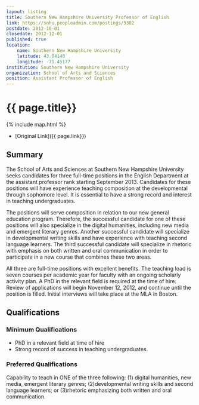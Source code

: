 ```yaml
---
layout: listing
title: Southern New Hampshire University Professor of English
link: https://snhu.peopleadmin.com/postings/5302
postdate: 2012-10-01
closedate: 2012-12-01
published: true
location:
    name: Southern New Hampshire University
    latitude: 43.04140
    longitude: -71.45177
institution: Southern New Hampshire University
organization: School of Arts and Sciences
position: Assistant Professor of English
---
```



# {{ page.title}}

{% include map.html %}



* [Original Link]({{ page.link}})

## Summary

The School of Arts and Sciences at Southern New Hampshire University seeks candidates for three full-time positions in the English Department at the assistant professor rank starting September 2013. Candidates for these positions will have experience teaching composition at the developmental through sophomore level. It is essential to have a strong record and interest in teaching undergraduates.

The positions will serve composition in relation to our new general education program. Therefore, the successful candidate for one of these positions will also specialize in the digital humanities, including new media and emergent literary genres. Another successful candidate will specialize in developmental writing skills and have experience with teaching second language learners. The third successful candidate will specialize in rhetoric with emphasis on both written and oral communication in order to participate in a new course that combines these two areas.

All three are full-time positions with excellent benefits. The teaching load is seven courses per academic year for faculty with an ongoing scholarly activity plan. A PhD in the relevant field is required at the time of hire. Review of applications will begin November 12, 2012, and continue until the position is filled. Initial interviews will take place at the MLA in Boston.

## Qualifications

### Minimum Qualifications
* PhD in a relevant field at time of hire
* Strong record of success in teaching undergraduates.

### Preferred Qualifications

Capability to teach in ONE of the three following: (1) digital humanities, new media, emergent literary genres; (2)developmental writing skills and second language learners; or (3)rhetoric emphasizing both written and oral communication.